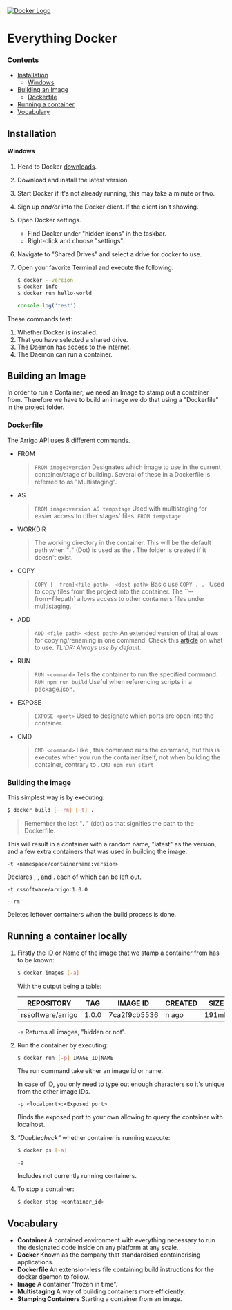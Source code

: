 [![Docker Logo][docker-image]][docker-docs]

# Everything Docker


### Contents

  - [Installation](#installation)
    - [Windows](#windows)
  - [Building an Image](#building-an-image)
    - [Dockerfile](#dockerfile)
  - [Running a container](#running-a-container-locally)
  - [Vocabulary](#vocabulary)



## Installation

#### Windows
1. Head to Docker [downloads][docker-downloads].

2. Download and install the latest version.

3. Start Docker if it's not already running, this may take a minute or two.

4. Sign up *and/or* into the Docker client. If the client isn't showing.

5. Open Docker settings.

    - Find Docker under "hidden icons" in the taskbar.
    - Right-click and choose "settings".

6. Navigate to "Shared Drives" and select a drive for docker to use.

7. Open your favorite Terminal and execute the following.
    ```sh
    $ docker --version
    $ docker info
    $ docker run hello-world
    ```

    ```js
    console.log('test')
    ```


These commands test:

1. Whether Docker is installed.
2. That you have selected a shared drive.
3. The Daemon has access to the internet.
4. The Daemon can run a container.




## Building an Image

In order to run a Container, we need an Image to stamp out a container from.
Therefore we have to build an image we do that using a "Dockerfile" in the project folder.

### Dockerfile

The Arrigo API uses 8 different commands.
- FROM
  > `FROM image:version`
  > Designates which image to use in the current container/stage of building.
  > Several of these in a Dockerfile is referred to as "Multistaging".

- AS

  >`FROM image:version AS tempstage`
  >Used with multistaging for easier access to other stages' files.
  >`FROM tempstage`

- WORKDIR
  >The working directory in the container.
  >This will be the default path when "**.**" (Dot) is used as the <dest path>.
  >The folder is created if it doesn't exist.

- COPY
  > `COPY [--from]<file path>  <dest path>`
  > Basic use `COPY . . `
  > Used to copy files from the project into the container.
  > The ``--from=filepath` allows access to other containers files under multistaging.

- ADD

  > `ADD <file path> <dest path>`
  > An extended version of <COPY> that allows for copying/renaming in one command.
  > Check this [article][copy-add] on what to use. *TL:DR: Always use <COPY> by default.*

- RUN
  > `RUN <command>`
  > Tells the container to run the specified command.
  > `RUN npm run build`
  > Useful when referencing scripts in a package.json.

- EXPOSE

  > `EXPOSE <port>`
  > Used to designate which ports are open into the container.

- CMD

  >`CMD <command>`
  >Like <RUN>, this command runs the command, but this is executes when you run the container itself, not when building the container, contrary to <RUN>.
  >`CMD npm run start`



### Building the image

This simplest way is by executing:

```sh
$ docker build [--rm] [-t] .
```

> Remember the last "**.** " (dot) as that signifies the path to the Dockerfile.

This will result in a container with a random name, "latest" as the version, and a few extra containers that was used in building the image.



`-t <namespace/containername:version>`

Declares <namespace>, <container name>, and <version>. each of which can be left out.

`-t rssoftware/arrigo:1.0.0`

`--rm`

Deletes leftover containers when the build process is done.





## Running a container locally

1. Firstly the ID or Name of the image that we stamp a container from has to be known:

    ```sh
    $ docker images [-a]
    ```

    With the output being a table:

    | REPOSITORY | TAG  | IMAGE ID | CREATED | SIZE |
    | --------- | ---- | -------- | ------- | -------- |
    | rssoftware/arrigo | 1.0.0 | 7ca2f9cb5536 | n <minutes> ago | 191mb |

    `-a`
    Returns all images, "hidden or not".



2. Run the container by executing:

    ```sh
    $ docker run [-p] IMAGE_ID|NAME
    ```

    The run command take either an image id or name.

    In case of ID, you only need to type out enough characters so it's unique from the other image IDs.

    `-p <localport>:<Exposed port>`

    Binds the exposed port to your own allowing to query the container with localhost.



3.  *"Doublecheck"* whether container is running execute:

    ```sh
    $ docker ps [-a]
    ```

    `-a`

    Includes not currently running containers.

4. To stop a container:

    ```sh
    $ docker stop <container_id>
    ```



## Vocabulary

- **Container** A contained environment with everything necessary to run the designated code inside on any platform at any scale.
- **Docker** Known as the company that standardised containerising applications.
- **Dockerfile** An extension-less file containing build instructions for the docker daemon to follow.
- **Image** A container "frozen in time".
- **Multistaging** A way of building containers more efficiently.
- **Stamping Containers** Starting a container from an image.


[docker-docs]: <https://docs.docker.com>
[docker-downloads]: <https://www.docker.com/get-started>
[docker-image]: <https://upload.wikimedia.org/wikipedia/commons/thumb/4/4e/Docker_%28container_engine%29_logo.svg/2000px-Docker_%28container_engine%29_logo.svg.png>
[copy-add]: <https://medium.freecodecamp.org/dockerfile-copy-vs-add-key-differences-and-best-practices-9570c4592e9e>